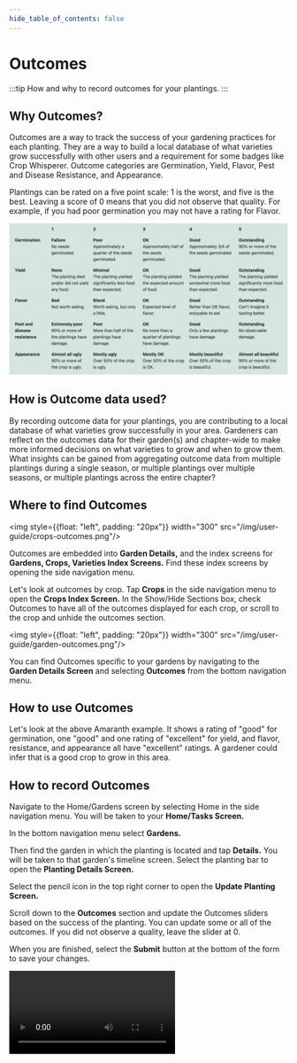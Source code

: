 ```yaml
---
hide_table_of_contents: false
---
```



# Outcomes

:::tip How and why to record outcomes for your plantings.
:::

## Why Outcomes?

Outcomes are a way to track the success of your gardening practices for each planting.  They are a way to build a local database of what varieties grow successfully with other users and a requirement for some badges like Crop Whisperer.  Outcome categories are Germination, Yield, Flavor, Pest and Disease Resistance, and Appearance.

Plantings can be rated on a five point scale: 1 is the worst, and five is the best.  Leaving a score of 0 means that you did not observe that quality.  For example, if you had poor germination you may not have a rating for Flavor.

<img width="600" src="/img/user-guide/outcome-table.png"/>

## How is Outcome data used?

 By recording outcome data for your plantings, you are contributing to a local database of what varieties grow successfully in your area.  Gardeners can reflect on the outcomes data for their garden(s) and chapter-wide to make more informed decisions on what varieties to grow and when to grow them.
 What insights can be gained from aggregating outcome data from multiple plantings during a single season, or multiple plantings over multiple seasons, or multiple plantings across the entire chapter?

## Where to find Outcomes

<img style={{float: "left", padding: "20px"}} width="300" src="/img/user-guide/crops-outcomes.png"/>

Outcomes are embedded into **Garden Details,** and the index screens for **Gardens, Crops, Varieties Index Screens.**  Find these index screens by opening the side navigation menu.

Let's look at outcomes by crop.  Tap **Crops** in the side navigation menu to open the **Crops Index Screen.**  In the Show/Hide Sections box, check Outcomes to have all of the outcomes displayed for each crop, or scroll to the crop and unhide the outcomes section.

<div style={{clear:"both"}}></div>

<img style={{float: "left", padding: "20px"}} width="300" src="/img/user-guide/garden-outcomes.png"/>

You can find Outcomes specific to your gardens by navigating to the **Garden Details Screen** and selecting **Outcomes** from the bottom navigation menu.

<div style={{clear:"both"}}></div>

## How to use Outcomes

Let's look at the above Amaranth example.  It shows a rating of "good" for germination, one "good" and one rating of "excellent" for yield, and flavor, resistance, and appearance all have "excellent" ratings.  A gardener could infer that is a good crop to grow in this area.

## How to record Outcomes

Navigate to the Home/Gardens screen by selecting Home in the side navigation menu.  You will be taken to your **Home/Tasks Screen.**

In the bottom navigation menu select **Gardens.**

Then find the garden in which the planting is located and tap **Details.**  You will be taken to that garden's timeline screen.  Select the planting bar to open the **Planting Details Screen.**

Select the pencil icon in the top right corner to open the **Update Planting Screen.**

Scroll down to the **Outcomes** section and update the Outcomes sliders based on the success of the planting.  You can update some or all of the outcomes.  If you did not observe a quality, leave the slider at 0.

When you are finished, select the **Submit** button at the bottom of the form to save your changes.

<video controls width="300">
  <source src="/img/user-guide/update-outcomes.mp4"/>
</video>